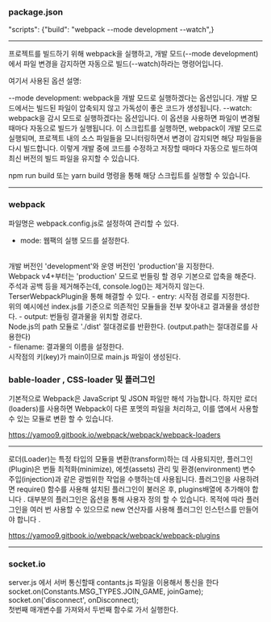 



### package.json

"scripts": {"build": "webpack --mode development --watch",}
<br>

***

프로젝트를 빌드하기 위해 webpack을 실행하고, 개발 모드(--mode development)에서 파일 변경을 감지하면 자동으로 빌드(--watch)하라는 명령어입니다.

여기서 사용된 옵션 설명:

--mode development: webpack을 개발 모드로 실행하겠다는 옵션입니다. 개발 모드에서는 빌드된 파일이 압축되지 않고 가독성이 좋은 코드가 생성됩니다.
--watch: webpack을 감시 모드로 실행하겠다는 옵션입니다. 이 옵션을 사용하면 파일이 변경될 때마다 자동으로 빌드가 실행됩니다.
이 스크립트를 실행하면, webpack이 개발 모드로 실행되며, 프로젝트 내의 소스 파일들을 모니터링하면서 변경이 감지되면 해당 파일들을 다시 빌드합니다. 이렇게 개발 중에 코드를 수정하고 저장할 때마다 자동으로 빌드하여 최신 버전의 빌드 파일을 유지할 수 있습니다.

npm run build 또는 yarn build 명령을 통해 해당 스크립트를 실행할 수 있습니다.

***

### webpack

파일명은 webpack.config.js로 설정하여 관리할 수 있다.

- mode: 웹팩의 실행 모드를 설정한다. 
<br>
개발 버전인 'development'와 운영 버전인 'production'을 지정한다.
<br>
Webpack v4+부터는 'production' 모드로 번들링 할 경우 기본으로 압축을 해준다.
<br>
주석과 공백 등을 제거해주는데, console.log()는 제거하지 않는다.
TerserWebpackPlugin을 통해 해결할 수 있다.
- entry: 시작점 경로를 지정한다.
<br>
위의 예시에선 index.js를 기준으로 의존적인 모듈들을 전부 찾아내고 결과물을 생성한다.
- output: 번들링 결과물을 위치할 경로다.
<br>
Node.js의 path 모듈로 './dist' 절대경로를 반환한다. (output.path는 절대경로를 사용한다)
<br>
- filename: 결과물의 이름을 설정한다. 
<br>시작점의 키(key)가 main이므로 main.js 파일이 생성된다.

### bable-loader , CSS-loader 및 플러그인

기본적으로 Webpack은 JavaScript 및 JSON 파일만 해석 가능합니다. 하지만 로더(loaders)를 사용하면 Webpack이 다른 포멧의 파일을 처리하고, 이를 앱에서 사용할 수 있는 모듈로 변환 할 수 있습니다.

https://yamoo9.gitbook.io/webpack/webpack/webpack-loaders

---

로더(Loader)는 특정 타입의 모듈을 변환(transform)하는 데 사용되지만, 플러그인(Plugin)은 번들 최적화(minimize), 에셋(assets) 관리 및 환경(environment) 변수 주입(injection)과 같은 광범위한 작업을 수행하는데 사용됩니다.
플러그인을 사용하려면 require() 함수를 사용해 설치된 플러그인이 불러온 후, plugins배열에 추가해야 합니다 . 대부분의 플러그인은 옵션을 통해 사용자 정의 할 수 있습니다. 목적에 따라 플러그인을 여러 번 사용할 수 있으므로 new 연산자를 사용해 플러그인 인스턴스를 만들어야 합니다 .

https://yamoo9.gitbook.io/webpack/webpack/webpack-plugins

---

### socket.io 

server.js 에서 서버 통신할때 contants.js 파일을 이용해서 통신을 한다
<br>
socket.on(Constants.MSG_TYPES.JOIN_GAME, joinGame);
<br>
socket.on('disconnect', onDisconnect);
<br>
첫번째 매개변수를 가져와서 두번째 함수로 가서 실행한다.